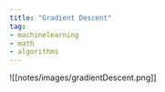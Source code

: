 ```yaml
---
title: "Gradient Descent"
tag:
- machinelearning
- math
- algorithms
---
```


![[notes/images/gradientDescent.png]]